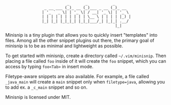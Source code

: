                                _       _           _
                     _ __ ___ (_)_ __ (_)___ _ __ (_)_ __
                    | '_ ` _ \| | '_ \| / __| '_ \| | '_ \
                    | | | | | | | | | | \__ \ | | | | |_) |
                    |_| |_| |_|_|_| |_|_|___/_| |_|_| .__/
                                                    |_|

Minisnip is a tiny plugin that allows you to quickly insert "templates" into
files. Among all the other snippet plugins out there, the primary goal of
minisnip is to be as minimal and lightweight as possible.

To get started with minisnip, create a directory called `~/.vim/minisnip`.
Then placing a file called `foo` inside of it will create the `foo` snippet,
which you can access by typing `foo<Tab>` in insert mode.

Filetype-aware snippets are also available. For example, a file called
`_java_main` will create a `main` snippet only when `filetype=java`, allowing
you to add ex. a `_c_main` snippet and so on.

Minisnip is licensed under MIT.
